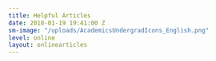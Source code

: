 ```yaml
---
title: Helpful Articles
date: 2018-01-19 19:41:00 Z
sm-image: "/uploads/AcademicsUndergradIcons_English.png"
level: online
layout: onlinearticles
---
```



